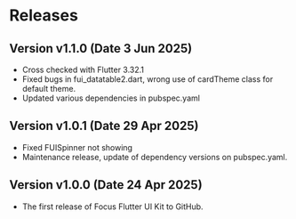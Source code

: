 # Releases

## Version v1.1.0 (Date 3 Jun 2025)
- Cross checked with Flutter 3.32.1
- Fixed bugs in fui_datatable2.dart, wrong use of cardTheme class for default theme.
- Updated various dependencies in pubspec.yaml

## Version v1.0.1 (Date 29 Apr 2025)
- Fixed FUISpinner not showing
- Maintenance release, update of dependency versions on pubspec.yaml.

## Version v1.0.0 (Date 24 Apr 2025)
- The first release of Focus Flutter UI Kit to GitHub.
